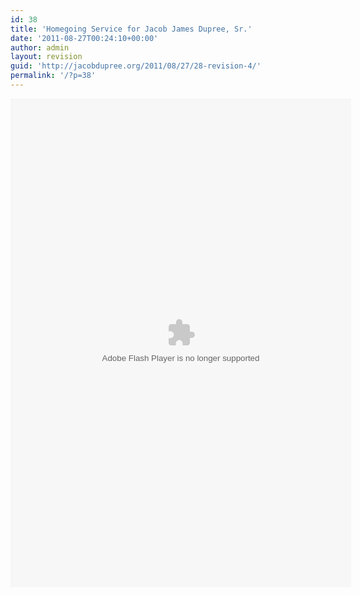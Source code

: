 ```yaml
---
id: 38
title: 'Homegoing Service for Jacob James Dupree, Sr.'
date: '2011-08-27T00:24:10+00:00'
author: admin
layout: revision
guid: 'http://jacobdupree.org/2011/08/27/28-revision-4/'
permalink: '/?p=38'
---
```


<object classid="clsid:D27CDB6E-AE6D-11cf-96B8-444553540000" height="782" id="viddler_ddharris_2" width="545"><param name="movie" value="//www.viddler.com/player/eb5f6dc6/"></param><param name="allowScriptAccess" value="always"></param><param name="allowNetworking" value="all"></param><param name="allowFullScreen" value="true"></param><param name="flashVars" value="f=1&autoplay=f&disablebranding=1&loop=0&hd=1"></param><embed allowfullscreen="true" allownetworking="all" allowscriptaccess="always" flashvars="f=1&autoplay=f&disablebranding=1&loop=0&hd=1" height="782" name="viddler_ddharris_2" src="//www.viddler.com/player/eb5f6dc6/" type="application/x-shockwave-flash" width="545"></embed></object>